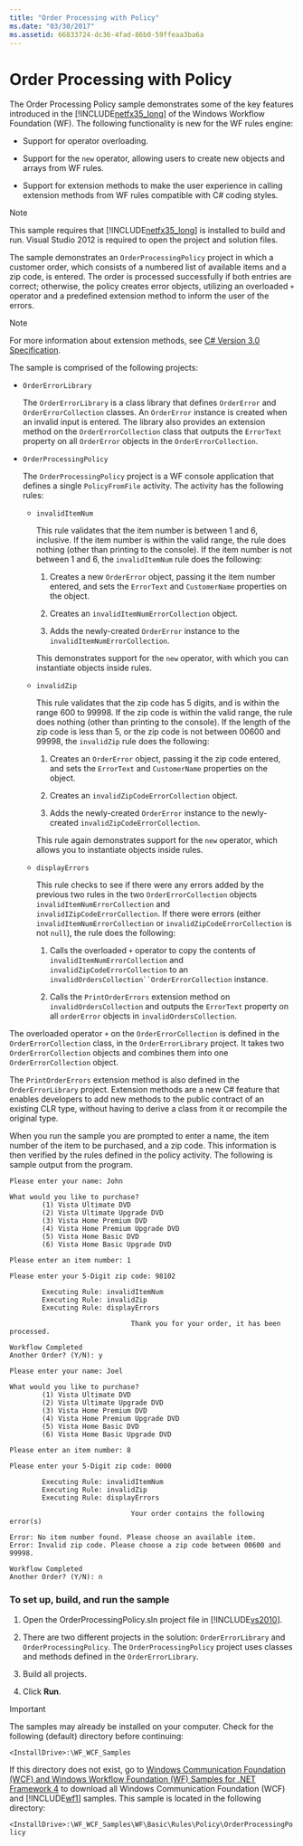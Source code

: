 ```yaml
---
title: "Order Processing with Policy"
ms.date: "03/30/2017"
ms.assetid: 66833724-dc36-4fad-86b0-59ffeaa3ba6a
---
```

# Order Processing with Policy
The Order Processing Policy sample demonstrates some of the key features introduced in the [!INCLUDE[netfx35_long](../../../../includes/netfx35-long-md.md)] of the Windows Workflow Foundation (WF). The following functionality is new for the WF rules engine:

-   Support for operator overloading.

-   Support for the `new` operator, allowing users to create new objects and arrays from WF rules.

-   Support for extension methods to make the user experience in calling extension methods from WF rules compatible with C# coding styles.

> [!NOTE]
>  This sample requires that [!INCLUDE[netfx35_long](../../../../includes/netfx35-long-md.md)] is installed to build and run. Visual Studio 2012 is required to open the project and solution files.

 The sample demonstrates an `OrderProcessingPolicy` project in which a customer order, which consists of a numbered list of available items and a zip code, is entered. The order is processed successfully if both entries are correct; otherwise, the policy creates error objects, utilizing an overloaded `+` operator and a predefined extension method to inform the user of the errors.

> [!NOTE]
>  For more information about extension methods, see [C# Version 3.0 Specification](http://go.microsoft.com/fwlink/?LinkId=95402).

 The sample is comprised of the following projects:

-   `OrderErrorLibrary`

     The `OrderErrorLibrary` is a class library that defines `OrderError` and `OrderErrorCollection` classes. An `OrderError` instance is created when an invalid input is entered. The library also provides an extension method on the `OrderErrorCollection` class that outputs the `ErrorText` property on all `OrderError` objects in the `OrderErrorCollection`.

-   `OrderProcessingPolicy`

     The `OrderProcessingPolicy` project is a WF console application that defines a single `PolicyFromFile` activity. The activity has the following rules:

    -   `invalidItemNum`

         This rule validates that the item number is between 1 and 6, inclusive. If the item number is within the valid range, the rule does nothing (other than printing to the console). If the item number is not between 1 and 6, the `invalidItemNum` rule does the following:

        1.  Creates a new `OrderError` object, passing it the item number entered, and sets the `ErrorText` and `CustomerName` properties on the object.

        2.  Creates an `invalidItemNumErrorCollection` object.

        3.  Adds the newly-created `OrderError` instance to the `invalidItemNumErrorCollection`.

         This demonstrates support for the `new` operator, with which you can instantiate objects inside rules.

    -   `invalidZip`

         This rule validates that the zip code has 5 digits, and is within the range 600 to 99998. If the zip code is within the valid range, the rule does nothing (other than printing to the console). If the length of the zip code is less than 5, or the zip code is not between 00600 and 99998, the `invalidZip` rule does the following:

        1.  Creates an `OrderError` object, passing it the zip code entered, and sets the `ErrorText` and `CustomerName` properties on the object.

        2.  Creates an `invalidZipCodeErrorCollection` object.

        3.  Adds the newly-created `OrderError` instance to the newly-created `invalidZipCodeErrorCollection`.

         This rule again demonstrates support for the `new` operator, which allows you to instantiate objects inside rules.

    -   `displayErrors`

         This rule checks to see if there were any errors added by the previous two rules in the two `OrderErrorCollection` objects `invalidItemNumErrorCollection` and `invalidIZipCodeErrorCollection`. If there were errors (either `invalidItemNumErrorCollection` or `invalidZipCodeErrorCollection` is not `null`), the rule does the following:

        1.  Calls the overloaded `+` operator to copy the contents of `invalidItemNumErrorCollection` and `invalidZipCodeErrorCollection` to an `invalidOrdersCollection``OrderErrorCollection` instance.

        2.  Calls the `PrintOrderErrors` extension method on `invalidOrdersCollection` and outputs the `ErrorText` property on all `orderError` objects in `invalidOrdersCollection`.

 The overloaded operator `+` on the `OrderErrorCollection` is defined in the `OrderErrorCollection` class, in the `OrderErrorLibrary` project. It takes two `OrderErrorCollection` objects and combines them into one `OrderErrorCollection` object.

 The `PrintOrderErrors` extension method is also defined in the `OrderErrorLibrary` project. Extension methods are a new C# feature that enables developers to add new methods to the public contract of an existing CLR type, without having to derive a class from it or recompile the original type.

 When you run the sample you are prompted to enter a name, the item number of the item to be purchased, and a zip code. This information is then verified by the rules defined in the policy activity. The following is sample output from the program.

```
Please enter your name: John

What would you like to purchase?
        (1) Vista Ultimate DVD
        (2) Vista Ultimate Upgrade DVD
        (3) Vista Home Premium DVD
        (4) Vista Home Premium Upgrade DVD
        (5) Vista Home Basic DVD
        (6) Vista Home Basic Upgrade DVD

Please enter an item number: 1

Please enter your 5-Digit zip code: 98102

        Executing Rule: invalidItemNum
        Executing Rule: invalidZip
        Executing Rule: displayErrors

                              Thank you for your order, it has been processed.

Workflow Completed
Another Order? (Y/N): y

Please enter your name: Joel

What would you like to purchase?
        (1) Vista Ultimate DVD
        (2) Vista Ultimate Upgrade DVD
        (3) Vista Home Premium DVD
        (4) Vista Home Premium Upgrade DVD
        (5) Vista Home Basic DVD
        (6) Vista Home Basic Upgrade DVD

Please enter an item number: 8

Please enter your 5-Digit zip code: 0000

        Executing Rule: invalidItemNum
        Executing Rule: invalidZip
        Executing Rule: displayErrors

                              Your order contains the following error(s)

Error: No item number found. Please choose an available item.
Error: Invalid zip code. Please choose a zip code between 00600 and 99998.

Workflow Completed
Another Order? (Y/N): n
```

### To set up, build, and run the sample

1.  Open the OrderProcessingPolicy.sln project file in [!INCLUDE[vs2010](../../../../includes/vs2010-md.md)].

2.  There are two different projects in the solution: `OrderErrorLibrary` and `OrderProcessingPolicy`. The `OrderProcessingPolicy` project uses classes and methods defined in the `OrderErrorLibrary`.

3.  Build all projects.

4.  Click **Run**.

> [!IMPORTANT]
>  The samples may already be installed on your computer. Check for the following (default) directory before continuing:
>
>  `<InstallDrive>:\WF_WCF_Samples`
>
>  If this directory does not exist, go to [Windows Communication Foundation (WCF) and Windows Workflow Foundation (WF) Samples for .NET Framework 4](http://go.microsoft.com/fwlink/?LinkId=150780) to download all Windows Communication Foundation (WCF) and [!INCLUDE[wf1](../../../../includes/wf1-md.md)] samples. This sample is located in the following directory:
>
>  `<InstallDrive>:\WF_WCF_Samples\WF\Basic\Rules\Policy\OrderProcessingPolicy`